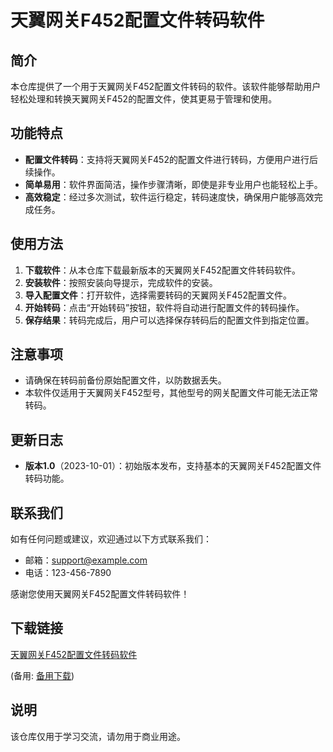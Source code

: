 # 天翼网关F452配置文件转码软件

## 简介

本仓库提供了一个用于天翼网关F452配置文件转码的软件。该软件能够帮助用户轻松处理和转换天翼网关F452的配置文件，使其更易于管理和使用。

## 功能特点

- **配置文件转码**：支持将天翼网关F452的配置文件进行转码，方便用户进行后续操作。
- **简单易用**：软件界面简洁，操作步骤清晰，即使是非专业用户也能轻松上手。
- **高效稳定**：经过多次测试，软件运行稳定，转码速度快，确保用户能够高效完成任务。

## 使用方法

1. **下载软件**：从本仓库下载最新版本的天翼网关F452配置文件转码软件。
2. **安装软件**：按照安装向导提示，完成软件的安装。
3. **导入配置文件**：打开软件，选择需要转码的天翼网关F452配置文件。
4. **开始转码**：点击“开始转码”按钮，软件将自动进行配置文件的转码操作。
5. **保存结果**：转码完成后，用户可以选择保存转码后的配置文件到指定位置。

## 注意事项

- 请确保在转码前备份原始配置文件，以防数据丢失。
- 本软件仅适用于天翼网关F452型号，其他型号的网关配置文件可能无法正常转码。

## 更新日志

- **版本1.0**（2023-10-01）：初始版本发布，支持基本的天翼网关F452配置文件转码功能。

## 联系我们

如有任何问题或建议，欢迎通过以下方式联系我们：

- 邮箱：support@example.com
- 电话：123-456-7890

感谢您使用天翼网关F452配置文件转码软件！

## 下载链接
[天翼网关F452配置文件转码软件](https://pan.quark.cn/s/03ef1a65b48d) 

(备用: [备用下载](https://pan.baidu.com/s/1R_7rGCAeaOjxR6TklRFOww?pwd=1234))

## 说明

该仓库仅用于学习交流，请勿用于商业用途。
